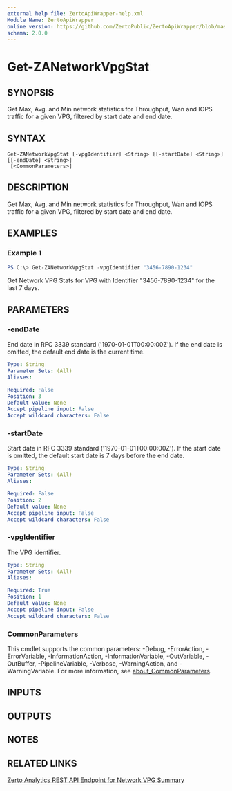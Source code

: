 ```yaml
---
external help file: ZertoApiWrapper-help.xml
Module Name: ZertoApiWrapper
online version: https://github.com/ZertoPublic/ZertoApiWrapper/blob/master/docs/Get-ZANetworkVpgStat.md
schema: 2.0.0
---
```


# Get-ZANetworkVpgStat

## SYNOPSIS

Get Max, Avg. and Min network statistics for Throughput, Wan and IOPS traffic for a given VPG, filtered by start date and end date.

## SYNTAX

```
Get-ZANetworkVpgStat [-vpgIdentifier] <String> [[-startDate] <String>] [[-endDate] <String>]
 [<CommonParameters>]
```

## DESCRIPTION

Get Max, Avg. and Min network statistics for Throughput, Wan and IOPS traffic for a given VPG, filtered by start date and end date.

## EXAMPLES

### Example 1
```powershell
PS C:\> Get-ZANetworkVpgStat -vpgIdentifier "3456-7890-1234"
```

Get Network VPG Stats for VPG with Identifier "3456-7890-1234" for the last 7 days.

## PARAMETERS

### -endDate
End date in RFC 3339 standard ('1970-01-01T00:00:00Z').
If the end date is omitted, the default end date is the current time.

```yaml
Type: String
Parameter Sets: (All)
Aliases:

Required: False
Position: 3
Default value: None
Accept pipeline input: False
Accept wildcard characters: False
```

### -startDate
Start date in RFC 3339 standard ('1970-01-01T00:00:00Z').
If the start date is omitted, the default start date is 7 days before the end date.

```yaml
Type: String
Parameter Sets: (All)
Aliases:

Required: False
Position: 2
Default value: None
Accept pipeline input: False
Accept wildcard characters: False
```

### -vpgIdentifier
The VPG identifier.

```yaml
Type: String
Parameter Sets: (All)
Aliases:

Required: True
Position: 1
Default value: None
Accept pipeline input: False
Accept wildcard characters: False
```

### CommonParameters
This cmdlet supports the common parameters: -Debug, -ErrorAction, -ErrorVariable, -InformationAction, -InformationVariable, -OutVariable, -OutBuffer, -PipelineVariable, -Verbose, -WarningAction, and -WarningVariable. For more information, see [about_CommonParameters](http://go.microsoft.com/fwlink/?LinkID=113216).

## INPUTS

## OUTPUTS

## NOTES

## RELATED LINKS

[Zerto Analytics REST API Endpoint for Network VPG Summary](https://docs.api.zerto.com/#/Network_Reports/get_v2_reports_vpg_network_summary)
